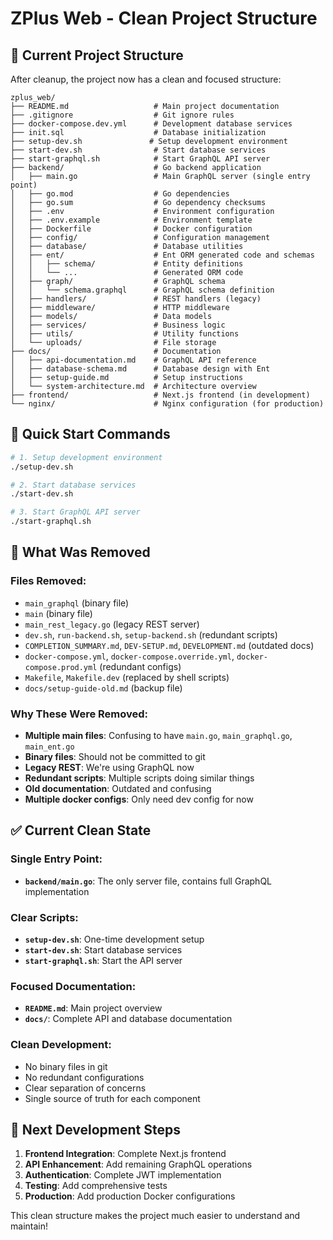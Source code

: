 # ZPlus Web - Clean Project Structure

## 📁 Current Project Structure

After cleanup, the project now has a clean and focused structure:

```
zplus_web/
├── README.md                   # Main project documentation
├── .gitignore                  # Git ignore rules
├── docker-compose.dev.yml      # Development database services
├── init.sql                    # Database initialization
├── setup-dev.sh               # Setup development environment
├── start-dev.sh                # Start database services
├── start-graphql.sh            # Start GraphQL API server
├── backend/                    # Go backend application
│   ├── main.go                 # Main GraphQL server (single entry point)
│   ├── go.mod                  # Go dependencies
│   ├── go.sum                  # Go dependency checksums
│   ├── .env                    # Environment configuration
│   ├── .env.example            # Environment template
│   ├── Dockerfile              # Docker configuration
│   ├── config/                 # Configuration management
│   ├── database/               # Database utilities
│   ├── ent/                    # Ent ORM generated code and schemas
│   │   ├── schema/             # Entity definitions
│   │   └── ...                 # Generated ORM code
│   ├── graph/                  # GraphQL schema
│   │   └── schema.graphql      # GraphQL schema definition
│   ├── handlers/               # REST handlers (legacy)
│   ├── middleware/             # HTTP middleware
│   ├── models/                 # Data models
│   ├── services/               # Business logic
│   ├── utils/                  # Utility functions
│   └── uploads/                # File storage
├── docs/                       # Documentation
│   ├── api-documentation.md    # GraphQL API reference
│   ├── database-schema.md      # Database design with Ent
│   ├── setup-guide.md          # Setup instructions
│   └── system-architecture.md  # Architecture overview
├── frontend/                   # Next.js frontend (in development)
└── nginx/                      # Nginx configuration (for production)
```

## 🚀 Quick Start Commands

```bash
# 1. Setup development environment
./setup-dev.sh

# 2. Start database services
./start-dev.sh

# 3. Start GraphQL API server
./start-graphql.sh
```

## 🎯 What Was Removed

### Files Removed:
- `main_graphql` (binary file)
- `main` (binary file)
- `main_rest_legacy.go` (legacy REST server)
- `dev.sh`, `run-backend.sh`, `setup-backend.sh` (redundant scripts)
- `COMPLETION_SUMMARY.md`, `DEV-SETUP.md`, `DEVELOPMENT.md` (outdated docs)
- `docker-compose.yml`, `docker-compose.override.yml`, `docker-compose.prod.yml` (redundant configs)
- `Makefile`, `Makefile.dev` (replaced by shell scripts)
- `docs/setup-guide-old.md` (backup file)

### Why These Were Removed:
- **Multiple main files**: Confusing to have `main.go`, `main_graphql.go`, `main_ent.go`
- **Binary files**: Should not be committed to git
- **Legacy REST**: We're using GraphQL now
- **Redundant scripts**: Multiple scripts doing similar things
- **Old documentation**: Outdated and confusing
- **Multiple docker configs**: Only need dev config for now

## ✅ Current Clean State

### Single Entry Point:
- **`backend/main.go`**: The only server file, contains full GraphQL implementation

### Clear Scripts:
- **`setup-dev.sh`**: One-time development setup
- **`start-dev.sh`**: Start database services
- **`start-graphql.sh`**: Start the API server

### Focused Documentation:
- **`README.md`**: Main project overview
- **`docs/`**: Complete API and database documentation

### Clean Development:
- No binary files in git
- No redundant configurations
- Clear separation of concerns
- Single source of truth for each component

## 🔄 Next Development Steps

1. **Frontend Integration**: Complete Next.js frontend
2. **API Enhancement**: Add remaining GraphQL operations
3. **Authentication**: Complete JWT implementation
4. **Testing**: Add comprehensive tests
5. **Production**: Add production Docker configurations

This clean structure makes the project much easier to understand and maintain!
